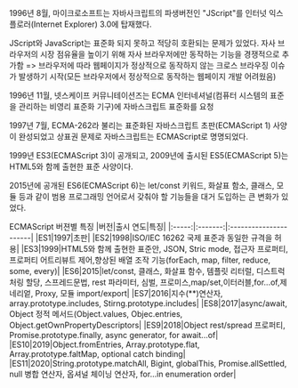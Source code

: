 1996년 8월, 마이크로소프트는 자바사크립트의 파생버전인 "JScript"를 인터넛 익스플로러(Internet Explorer) 3.0에 탑재했다.

JScript와 JavaScript는 표준화 되지 못하고 적당히 호환되는 문제가 있었다.
자사 브라우저의 시장 점유율을 높이기 위해 자사 브라우저에만 동작하는 기능을 경쟁적으로 추가함
=> 브라우저에 따라 웹페이지가 정상적으로 동작하지 않는 크로스 브라우징 이슈가 발생하기 시작(모든 브라우저에서 정상적으로 동작하는 웹페이지 개발 어려웠음)

1996년 11월, 넷스케이프 커뮤니테이션즈는 ECMA 인터네셔널(컴퓨터 시스템의 표준을 관리하는 비영리 표준화 기구)에 자바스크립트 표준화를 요청

1997년 7월, ECMA-262라 불리는 표준화된 자바스크립트 초판(ECMAScript 1) 사양이 완성되었고 상표권 문제로 자바스크립트는 ECMAScript로 명명되었다.

1999년 ES3(ECMAScript 3)이 공개되고, 2009년에 출시된 ES5(ECMAScript 5)는 HTML5와 함께 출현한 표준 사양이다.

2015년에 공개된 ES6(ECMAScript 6)는 let/const 키워드, 화살표 함소, 클래스, 모듈 등과 같이 범용 프로그래밍 언어로서 갖춰야 할 기능들을 대거 도입하는 큰 변화가 있었다.

ECMAScript 버젼별 특징
|버전|출시 연도|특징|
|:-----:|:-------:|:----------------------|
|ES1|1997|초판|
|ES2|1998|ISO/IEC 16262 국제 표준과 동일한 규격을 허용|
|ES3|1999|HTML5와 함께 출현한 표준안, JSON, Stric mode, 접근자 프로퍼티, 프로퍼티 어트리뷰트 제어,향상된 배열 조작 기능(forEach, map, filter, reduce, some, every)|
|ES6|2015|let/const, 클래스, 화살표 함수, 템플릿 리터럴, 디스트럭처링 할당, 스프레드문법, rest 파라미터, 심벌, 프로미스,map/set,이터러블,for...of,제네리엍, Proxy, 모듈 import/export|
|ES7|2016|지수(**)연산자, array.prototype.includes, Stirng.prototype.includes|
|ES8|2017|async/await, Object 정적 메서드(Object.values, Objec.entries, Object.getOwnPropertyDescriptors|
|ES9|2018|Object rest/spread 프로퍼티, Promise.prototype.finally, async generator, for await...of|
|ES10|2019|Object.fromEntries, Array.prototype.flat, Array.prototype.faltMap, optional catch binding|
|ES11|2020|String.prototype.matchAll, Bigint, globalThis, Promise.allSettled, null 병합 연산자, 옵셔널 체이닝 연산자, for...in enumeration order|


